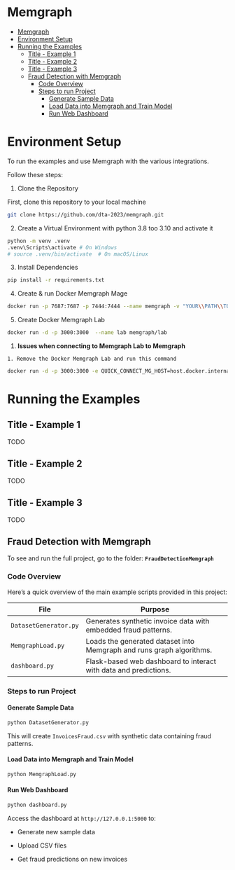 # Memgraph

- [Memgraph](#memgraph)
- [Environment Setup](#environment-setup)
- [Running the Examples](#running-the-examples)
  - [Title - Example 1](#title---example-1)
  - [Title - Example 2](#title---example-2)
  - [Title - Example 3](#title---example-3)
  - [Fraud Detection with Memgraph](#fraud-detection-with-memgraph)
    - [Code Overview](#code-overview)
    - [Steps to run Project](#steps-to-run-project)
      - [Generate Sample Data](#generate-sample-data)
      - [Load Data into Memgraph and Train Model](#load-data-into-memgraph-and-train-model)
      - [Run Web Dashboard](#run-web-dashboard)
  

# Environment Setup

To run the examples and use Memgraph with the various integrations.

Follow these steps:

1. Clone the Repository
  
  First, clone this repository to your local machine
  
  ```bash
  git clone https://github.com/dta-2023/memgraph.git
  ```
  
2. Create a Virtual Environment with python 3.8 too 3.10 and activate it
  
  ```bash
  python -m venv .venv
  .venv\Scripts\activate # On Windows
  # source .venv/bin/activate  # On macOS/Linux
  ```
  
3. Install Dependencies
  
  ```bash
  pip install -r requirements.txt
  ```
  
4. Create & run Docker Memgraph Mage
  
  ```bash
  docker run -p 7687:7687 -p 7444:7444 --name memgraph -v "YOUR\\PATH\\TO\\FOLDER:/memgraph" memgraph/memgraph-mage
  ```
  
5. Create Docker Memgraph Lab
  
  ```bash
  docker run -d -p 3000:3000  --name lab memgraph/lab
  ```
  
  1. **Issues when connecting to Memgraph Lab to Memgraph**
    
    1. Remove the Docker Memgraph Lab and run this command
      
  
  ```bash
  docker run -d -p 3000:3000 -e QUICK_CONNECT_MG_HOST=host.docker.internal --name lab memgraph/lab
  ```
  

# Running the Examples

## Title - Example 1

TODO

## Title - Example 2

TODO

## Title - Example 3

TODO

## Fraud Detection with Memgraph

To see and run the full project, go to the folder: **`FraudDetectionMemgraph`**

### Code Overview

Here’s a quick overview of the main example scripts provided in this project:

| **File** | **Purpose** |
| --- | --- |
| `DatasetGenerator.py` | Generates synthetic invoice data with embedded fraud patterns. |
| `MemgraphLoad.py` | Loads the generated dataset into Memgraph and runs graph algorithms. |
| `dashboard.py` | Flask-based web dashboard to interact with data and predictions. |

### Steps to run Project

#### Generate Sample Data

```bash
python DatasetGenerator.py
```

This will create `InvoicesFraud.csv` with synthetic data containing fraud patterns.

#### Load Data into Memgraph and Train Model

```bash
python MemgraphLoad.py
```

#### Run Web Dashboard

```bash
python dashboard.py
```

Access the dashboard at `http://127.0.0.1:5000` to:

- Generate new sample data
  
- Upload CSV files
  
- Get fraud predictions on new invoices